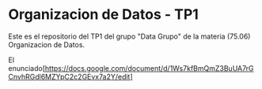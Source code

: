 # Organizacion de Datos - TP1

Este es el repositorio del TP1 del grupo "Data Grupo" de la materia (75.06) Organizacion de Datos.

El enunciado[https://docs.google.com/document/d/1Ws7kfBmQmZ3BuUA7rGCnvhRGdl6MZYpC2c2GEvx7a2Y/edit]
